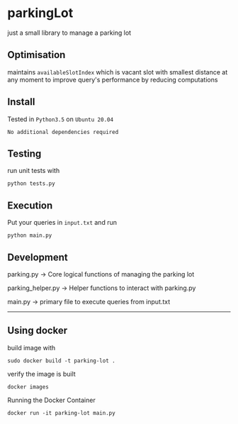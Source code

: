 # parkingLot
just a small library to manage a parking lot

## Optimisation
maintains `availableSlotIndex` 
which is vacant slot with smallest distance at any moment to improve query's performance by reducing computations


## Install
Tested in `Python3.5` on `Ubuntu 20.04`
```
No additional dependencies required
```

## Testing
run unit tests with 
```
python tests.py
```

## Execution
Put your queries in `input.txt`
and run
```
python main.py
```

## Development

parking.py -> Core logical functions of managing the parking lot

parking_helper.py -> Helper functions to interact with parking.py

main.py -> primary file to execute queries from input.txt

---


## Using docker
build image with
```
sudo docker build -t parking-lot .
```
verify the image is built
```
docker images
```
Running the Docker Container
```
docker run -it parking-lot main.py
```